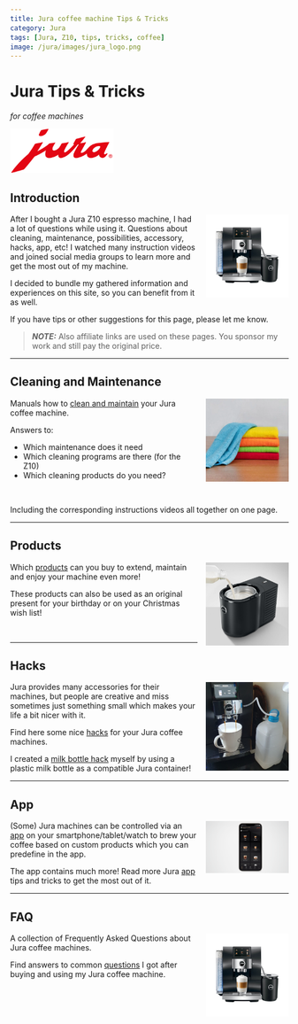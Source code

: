 ```yaml
---
title: Jura coffee machine Tips & Tricks
category: Jura
tags: [Jura, Z10, tips, tricks, coffee]
image: /jura/images/jura_logo.png
---
```


# Jura Tips & Tricks
*for coffee machines*

<img style="height:80px;" src="images/jura_logo.png" alt="Jura logo">

## Introduction

<img style="float:right;height:150px; margin-left:15px;" src="images/jura_z10.jpg" alt="Jura logo">

After I bought a Jura Z10 espresso machine, I had a lot of questions while using it. 
Questions about cleaning, maintenance, possibilities, accessory, hacks, app, etc!
I watched many instruction videos and joined social media groups to learn more and get the most out of my machine.

I decided to bundle my gathered information and experiences on this site, so you can benefit from it as well.

If you have tips or other suggestions for this page, please let me know.

> **_NOTE:_** Also affiliate links are used on these pages. You sponsor my work and still pay the original price.

---

## Cleaning and Maintenance

<a href="/jura/jura_z10_cleaning_maintenance">
<img style="float:right;width:150px; margin-left:15px;" src="images_products/microfiber_cloth.webp" alt="Jura machine cleaning tablets">
</a>

Manuals how to [clean and maintain](jura_z10_cleaning_maintenance) your Jura coffee machine.

Answers to: 
* Which maintenance does it need
* Which cleaning programs are there (for the Z10) 
* Which cleaning products do you need?

<br>

Including the corresponding instructions videos all together on one page.

---
## Products

<a href="/jura/products">
<img style="float:right;width:150px; margin-left:15px;" src="images_products/jura_milk_container_cooled.jpg" alt="Jura cooled milk container">
</a>

Which [products](jura_products) can you buy to extend, maintain and enjoy your machine even more!

These products can also be used as an original present for your birthday or on your Christmas wish list!

<br>

---
## Hacks

<a href="/jura/jura_milk_bottle_as_jura_container">
<img style="float:right;width:150px; margin-left:15px;" src="images_bottle_hack/bottle_hack.jpg" alt="Jura machine milk container hack">
</a>

Jura provides many accessories for their machines, but people are creative and miss sometimes just something small which makes your life a bit nicer with it.

Find here some nice [hacks](jura_hacks) for your Jura coffee machines.

I created a [milk bottle hack](jura_milk_bottle_as_jura_container) myself by using a plastic milk bottle as a compatible Jura container!

---
## App

<a href="/jura/jura_app">
<img style="float:right;width:150px; margin-left:15px;" src="images_app/jura_app.png" alt="Jura app">
</a>

(Some) Jura machines can be controlled via an [app](jura_app) on your smartphone/tablet/watch to brew your coffee based on custom products which you can predefine in the app.

The app contains much more!
Read more Jura [app](jura_app) tips and tricks to get the most out of it.

---
## FAQ

<a href="/jura/jura_faq">
<img style="float:right;width:150px; margin-left:15px;" src="images/jura_z10.jpg" alt="Jura z10">
</a>

A collection of Frequently Asked Questions about Jura coffee machines.

Find answers to common [questions](jura_faq) I got after buying and using my Jura coffee machine.

<br>
<br>
